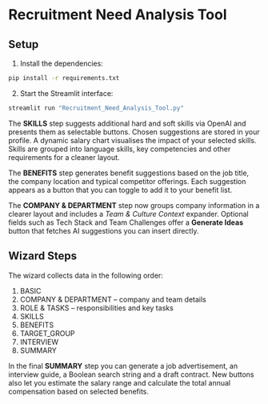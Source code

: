 # Recruitment Need Analysis Tool

## Setup

1. Install the dependencies:

```bash
pip install -r requirements.txt
```

2. Start the Streamlit interface:

```bash
streamlit run "Recruitment_Need_Analysis_Tool.py"
```

The **SKILLS** step suggests additional hard and soft skills via OpenAI and
presents them as selectable buttons. Chosen suggestions are stored in your
profile. A dynamic salary chart visualises the impact of your selected skills.
Skills are grouped into language skills, key competencies and other
requirements for a cleaner layout.

The **BENEFITS** step generates benefit suggestions based on the job title, the
company location and typical competitor offerings. Each suggestion appears as a
button that you can toggle to add it to your benefit list.

The **COMPANY & DEPARTMENT** step now groups company information in a clearer
layout and includes a *Team & Culture Context* expander. Optional fields such as
Tech Stack and Team Challenges offer a **Generate Ideas** button that fetches AI
suggestions you can insert directly.

## Wizard Steps

The wizard collects data in the following order:

1. BASIC
2. COMPANY & DEPARTMENT – company and team details
3. ROLE & TASKS – responsibilities and key tasks
4. SKILLS
5. BENEFITS
6. TARGET_GROUP
7. INTERVIEW
8. SUMMARY

In the final **SUMMARY** step you can generate a job advertisement, an interview
guide, a Boolean search string and a draft contract. New buttons also let you
estimate the salary range and calculate the total annual compensation based on
selected benefits.

